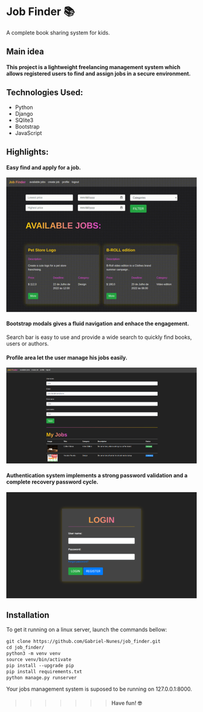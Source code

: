 
# Job Finder 📚

A complete book sharing system for kids.

## Main idea

#### This project is a lightweight freelancing management system which allows registered users to find and assign jobs in a secure environment.

## Technologies Used:
- Python
- Django
- SQlite3
- Bootstrap
- JavaScript
    
## Highlights:

#### Easy find and apply for a job.

![Demo](screenshots/get_job.gif)

#### Bootstrap modals gives a fluid navigation and enhace the engagement.

Search bar is easy to use and provide a wide search to quickly find books, users or authors.

#### Profile area let the user manage his jobs easily.
![alt](screenshots/profile_area.png)

#### Authentication system implements a strong password validation and a complete recovery password cycle.

![alt](screenshots/login.png)

## Installation

To get it running on a linux server, launch the commands bellow:

    git clone https://github.com/Gabriel-Nunes/job_finder.git
    cd job_finder/
    python3 -m venv venv
    source venv/bin/activate
    pip install --upgrade pip
    pip install requirements.txt
    python manage.py runserver 

Your jobs management system is suposed to be running on 127.0.0.1:8000.

>>>>>>> #### Have fun! 🤓
